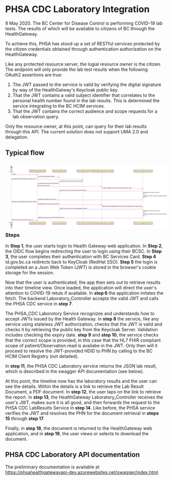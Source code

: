 # PHSA CDC Laboratory Integration

8 May 2020.
The BC Center for Disease Control is performing COVID-19 lab tests. The results of which will be available to citizens of BC through the HealthGateway.

To achieve this, PHSA has stood up a set of RESTful services protected by the citizen credentials obtained through authentication authorization on the HealthGateway.

Like any protected resource server, the logial resource owner is the citizen. The endpoint will only provide the lab test results when the following OAuth2 assertions are true:

1. The JWT passed to the service is valid by verifying the digital signature by way of the HealthGatway's Keycloak public key.
2. That the JWT contains a valid subject identifier that correlates to the personal health number found in the lab results. This is determined the service integrating to the BC HCIM services.
3. That the JWT contains the correct audience and scope requests for a lab observation query.

Only the resource owner, at this point, can query for their lab results through this API. The current solution does not support UMA 2.0 and delegation.

## Typical flow

<img src="diagrams/out/PHSA_CDC_Laboratory_Flow.png"
     alt="PHSA CDC Lab Results Flow"
     style="float: left; margin-right: 5000px; border: none; padding: 10px; border-radius: 5px;" />

### Steps

In **Step 1**, the user starts login to Health Gateway web application. In **Step 2**, the OIDC flow begins redirecting the user to login using their BCSC. In **Step 3**, the user completes their authentication with BC Services Card. **Step 4** id.gov.bc.ca redirects back to KeyCloak (RedHat SSO). **Step 5** the login is completed an a Json Web Token (JWT) is stored in the browser's cookie storage for the session.

Now that the user is authenticated, the app then sets out to retrieve results into their timeline view. Once loaded, the application will direct the user's attention to COVID-19 retuls if available. In **step 6** the application initates the fetch. The backend Laboratory_Controller accepts the valid JWT and calls the PHSA CDC service in **step 7**.

The PHSA_CDC Laborotory Service recognizes and understands how to accept JWTs issued by the Health Gateway. In **step 8** the service, like any service using stateless JWT authorization, checks that the JWT is valid and checks it by retrieving the public key from the Keycloak Server. Validation includes checking the expiry date. **step 9** and **step 10**, the service checks that the correct scope is provided, in this case that the HL7 FHIR compliant scope of patient/Observation.read is availabe in the JWT. Only then will it proceed to resolve the JWT-provided HDID to PHN by calling to the BC HCIM Client Registry (not detailed).

In **step 11**, the PHSA CDC Laboratory service returns the JSON lab result, which is described in the swagger API documentation (see below).

At this point, the timeline now has the laboratory results and the user can see the details. Within the details is a link to retrieve the Lab Result Document, a PDF document. In **step 12**, the user taps on the link to retrieve the report. In **step 13**, the HealthGateway Laboratory_Controller receives the user's JWT, makes sure it is all good, and then forwards the request to the PHSA CDC LabResults Service in **step 14**. Like before, the PHSA service verifies the JWT and resolves the PHN for the document retrieval in **steps 15** through **step 17**.

Finally, in **step 18**, the document is returned to the HealthGateway web application, and in **step 19**, the user views or selects to download the document.

## PHSA CDC Laboratory API documentation

The preliminary documentation is available at <https://phsahealthgatewayapi-dev.azurewebsites.net/swagger/index.html>
